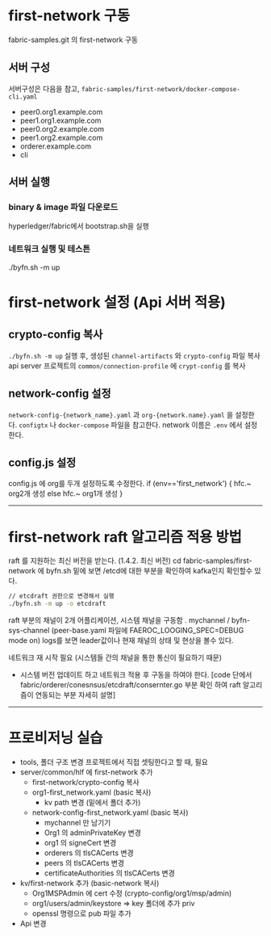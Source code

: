 # first-network 구동
fabric-samples.git 의 first-network 구동
## 서버 구성
서버구성은 다음을 참고, `fabric-samples/first-network/docker-compose-cli.yaml`
- peer0.org1.example.com
- peer1.org1.example.com
- peer0.org2.example.com
- peer1.org2.example.com
- orderer.example.com
- cli

## 서버 실행
### binary & image 파일 다운로드
hyperledger/fabric에서 bootstrap.sh을 실행
### 네트워크 실행 및 테스튼
./byfn.sh -m up 

# first-network 설정 (Api 서버 적용)
## crypto-config 복사
`./byfn.sh -m up` 실행 후, 생성된 `channel-artifacts` 와 `crypto-config` 파일 복사
api server 프로젝트의 `common/connection-profile` 에 `crypt-config` 를 복사

## network-config 설정
`network-config-{network_name}.yaml` 과 `org-{network.name}.yaml` 을 설정한다.
`configtx` 나 `docker-compose` 파일을 참고한다.
network 이름은 `.env` 에서 설정한다.

## config.js 설정
config.js 에 org를 두개 설정하도록 수정한다.
if (env=='first_network') {
    hfc.~ org2개 생성
else
    hfc.~ org1개 생성 
}

--------------------------------------------------------------------------------

# first-network raft 알고리즘 적용 방법
raft 를 지원하는 최신 버전을 받는다. (1.4.2. 최신 버전)
cd fabric-samples/first-network 에 byfn.sh 밑에 보면
/etcd에 대한 부분을 확인하여 kafka인지 확인할수 있다. 
```sh
// etcdraft 권한으로 변경해서 실행
./byfn.sh -m up -o etcdraft 
```
raft 부분의 채널이 2개 어플리케이션, 시스템 채널을 구동함 . 
mychannel / byfn-sys-channel
(peer-base.yaml 파일에 FAEROC_LOOGING_SPEC=DEBUG  mode on) 
logs를 보면 leader값이나 현재 채널의 상태 및 현상을 볼수 있다.

네트워크 재 시작 필요 
 (시스템들 간의 채널을 통한 통신이 필요하기 때문)
* 시스템 버전 업데이트 하고 네트워크 적용 후 구동을 하여야 한다. 
[code 단에서 fabric/orderer/conesnsus/etcdraft/consernter.go 부분 확인 하여 raft 알고리즘이 연동되는 부분 자세히 설명]

-------------------------------------------------------------------------------

# 프로비저닝 실습

- tools, 폴더 구조 변경 프로젝트에서 직접 셋팅한다고 할 때, 필요
- server/common/hlf 에 first-network 추가
    - first-network/crypto-config 복사
    - org1-first_network.yaml (basic 복사)
        - kv path 변경 (밑에서 폴더 추가)
    - network-config-first_network.yaml (basic 복사)
        - mychannel 만 남기기
        - Org1 의 adminPrivateKey 변경
        - org1 의 signeCert 변경
        - orderers 의 tlsCACerts 변경
        - peers 의 tlsCACerts 변경
        - certificateAuthorities 의 tlsCACerts 변경
- kv/first-network 추가 (basic-network 복사)
    - Org1MSPAdmin 에 cert 수정 (crypto-config/org1/msp/admin)
    - org1/users/admin/keystore => key 폴더에 추가 priv
    - openssl 명령으로 pub 파일 추가
- Api 변경